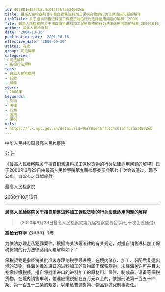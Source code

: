 ```yaml
---
id: 402881e45ffb5c4c015ffb7a534002eb
title: 最高人民检察院关于擅自销售进料加工保税货物的行为法律适用问题的解释
LinkTitle: 关于擅自销售进料加工保税货物的行为法律适用问题的解释（2000）
file: 最高人民检察院关于擅自销售进料加工保税货物的行为法律适用问题的解释_20001016_402881e45ffb5c4c015ffb7a534002eb.docx
author: 最高人民检察院
date: '2000-10-16'
publication_date: '2000-10-16'
effective_date: '2000-10-16'
status: 有效
group: 司法解释
categories:
- 司法解释
- 高检司法解释
tags:
- 最高人民检察院
- 有效
- 解释
years:
- 2000年
keywords:
- 货物
- 法律
- 行为
- 适用
- 保税
urls:
- https://flk.npc.gov.cn/detail?id=402881e45ffb5c4c015ffb7a534002eb
---
```


中华人民共和国最高人民检察院

公 告

《最高人民检察院关于擅自销售进料加工保税货物的行为法律适用问题的解释》已于2000年9月29日由最高人民检察院第九届检察委员会第七十次会议通过，现予公布，自公布之日起施行。

最高人民检察院

2000年10月16日

---

**最高人民检察院关于擅自销售进料加工保税货物的行为法律适用问题的解释**

> （2000年9月29日最高人民检察院第九届检察委员会
> 第七十次会议通过）

**高检发释字〔2000〕3号**

为依法办理走私犯罪案件，根据海关法等法律的有关规定，对擅自销售进料加工保税货物的行为法律适用问题解释如下：

保税货物是指经海关批准未办理纳税手续进境，在境内储存、加工、装配后复运出境的货物。经海关批准进口的进料加工的货物属于保税货物。未经海关许可并且未补缴应缴税额，擅自将批准进口的进料加工的原材料、零件、制成品、设备等保税货物，在境内销售牟利，偷逃应缴税额在五万元以上的，依照刑法第一百五十四条、第一百五十三条的规定，以走私普通货物、物品罪追究刑事责任。
